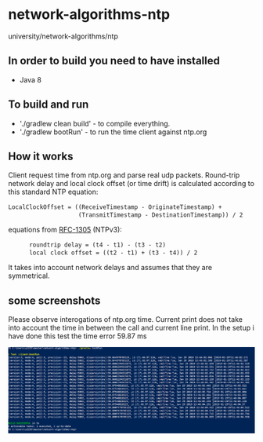 # network-algorithms-ntp
university/network-algorithms/ntp

## In order to build you need to have installed

  * Java 8

## To build and run    
   * './gradlew clean build' - to compile everything.
   * './gradlew bootRun' - to run the time client against ntp.org
  
## How it works

Client request time from ntp.org and parse real udp packets.
Round-trip network delay and local clock offset (or time drift) is calculated according to this standard NTP equation: 

```         
LocalClockOffset = ((ReceiveTimestamp - OriginateTimestamp) + 
                    (TransmitTimestamp - DestinationTimestamp)) / 2 
```

 equations from [RFC-1305](https://tools.ietf.org/html/rfc1305) (NTPv3):

```
      roundtrip delay = (t4 - t1) - (t3 - t2) 
      local clock offset = ((t2 - t1) + (t3 - t4)) / 2 
```

It takes into account network delays and assumes that they are symmetrical. 

## some screenshots
Please observe interogations of ntp.org time.
Current print does not take into account the time in between the call and current line print.
In the setup i have done this test the time error 59.87 ms

![real time](./result/time.png)